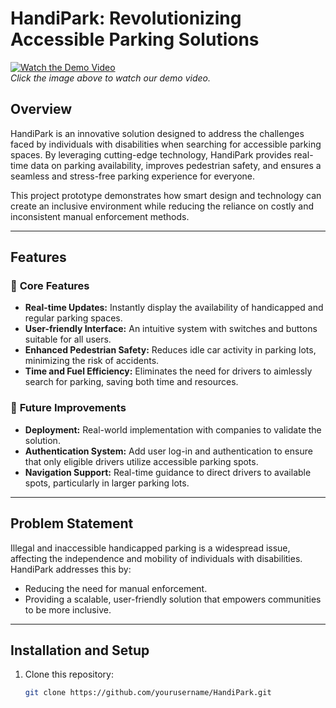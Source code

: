 # HandiPark: Revolutionizing Accessible Parking Solutions  

[![Watch the Demo Video](https://img.youtube.com/vi/sWeaTEMAUyE/0.jpg)](https://www.youtube.com/watch?v=sWeaTEMAUyE)  
*Click the image above to watch our demo video.*  

## Overview  
HandiPark is an innovative solution designed to address the challenges faced by individuals with disabilities when searching for accessible parking spaces. By leveraging cutting-edge technology, HandiPark provides real-time data on parking availability, improves pedestrian safety, and ensures a seamless and stress-free parking experience for everyone.  

This project prototype demonstrates how smart design and technology can create an inclusive environment while reducing the reliance on costly and inconsistent manual enforcement methods.  

---

## Features  
### 🔑 **Core Features**  
- **Real-time Updates:** Instantly display the availability of handicapped and regular parking spaces.  
- **User-friendly Interface:** An intuitive system with switches and buttons suitable for all users.  
- **Enhanced Pedestrian Safety:** Reduces idle car activity in parking lots, minimizing the risk of accidents.  
- **Time and Fuel Efficiency:** Eliminates the need for drivers to aimlessly search for parking, saving both time and resources.  

### 🚀 **Future Improvements**  
- **Deployment:** Real-world implementation with companies to validate the solution.  
- **Authentication System:** Add user log-in and authentication to ensure that only eligible drivers utilize accessible parking spots.  
- **Navigation Support:** Real-time guidance to direct drivers to available spots, particularly in larger parking lots.  

---

## Problem Statement  
Illegal and inaccessible handicapped parking is a widespread issue, affecting the independence and mobility of individuals with disabilities. HandiPark addresses this by:  
- Reducing the need for manual enforcement.  
- Providing a scalable, user-friendly solution that empowers communities to be more inclusive.  

---

## Installation and Setup  
1. Clone this repository:  
   ```bash  
   git clone https://github.com/yourusername/HandiPark.git  
